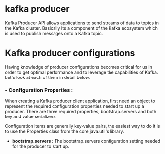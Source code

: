 # kafka producer
Kafka Producer API allows applications to send streams of data to topics in the Kafka cluster. Basically Its a component of the Kafka ecosystem which is used to publish messages onto a Kafka topic.

# Kafka producer configurations
Having knowledge of producer configurations becomes critical for us in order to get optimal performance and to leverage the capabilities of Kafka. Let's look at each of them in detail below:

### - Configuration Properties : 
When creating a Kafka producer client application, first need an object to represent the required configuration properties needed to start up a producer. There are three required properties, bootstrap.servers and both key and value serializers.

Configuration items are generally key‑value pairs, the easiest way to do it is to use the Properties class from the core java.util's library.

 - **bootstrap.servers :** The bootstrap.servers configuration setting needed for the producer to start up.

<!--stackedit_data:
eyJoaXN0b3J5IjpbMTQ0OTQyMzI1Miw2MTEwMDkzNjMsMTE2OD
Q5ODIwMiw3NTIyNDk3MTUsLTI4ODQwNjQ4NywxNjE3NDk1NzQ0
LDM2MjYxOTQ4MSwyMDM1ODIxNTM0LC0xMjk4MTEyMzE0LC00ND
UyMzA3MzAsLTk2OTk1OTM2LC0xNjYwNTQ5MzY5LC0xNjM0NzUz
NzE1LDExODU1NzcwNzAsLTIwNTQ0ODY2ODEsLTQ3MDQ1MjYwOC
w2NTA4OTgxOCwtMjA4ODc0NjYxMiwtMjA4ODc0NjYxMiwtMTE3
MTkyODQ1XX0=
-->
